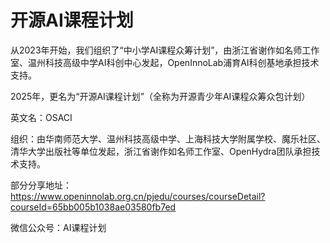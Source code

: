 # 开源AI课程计划

从2023年开始，我们组织了“中小学AI课程众筹计划”，由浙江省谢作如名师工作室、温州科技高级中学AI科创中心发起，OpenInnoLab浦育AI科创基地承担技术支持。

2025年，更名为“开源AI课程计划”（全称为开源青少年AI课程众筹众包计划）

英文名：OSACI

组织：由华南师范大学、温州科技高级中学、上海科技大学附属学校、魔乐社区、清华大学出版社等单位发起，浙江省谢作如名师工作室、OpenHydra团队承担技术支持。

部分分享地址：https://www.openinnolab.org.cn/pjedu/courses/courseDetail?courseId=65bb005b1038ae03580fb7ed

微信公众号：AI课程计划